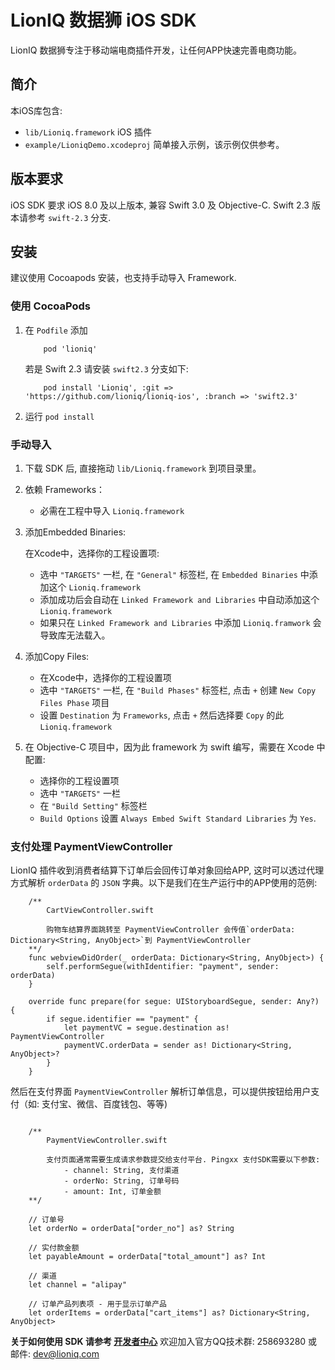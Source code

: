 # LionIQ 数据狮 iOS SDK

LionIQ 数据狮专注于移动端电商插件开发，让任何APP快速完善电商功能。

## 简介
本iOS库包含: 

- `lib/Lioniq.framework` iOS 插件
- `example/LioniqDemo.xcodeproj` 简单接入示例，该示例仅供参考。

## 版本要求
iOS SDK 要求 iOS 8.0 及以上版本, 兼容 Swift 3.0 及 Objective-C. Swift 2.3 版本请参考 `swift-2.3` 分支.

## 安装

建议使用 Cocoapods 安装，也支持手动导入 Framework.

### 使用 CocoaPods
1. 在 `Podfile` 添加
    
    ````
        pod 'lioniq'
    ````
    
    若是 Swift 2.3 请安装 `swift2.3` 分支如下: 

    ````
        pod install 'Lioniq', :git => 'https://github.com/lioniq/lioniq-ios', :branch => 'swift2.3'
    ````

2. 运行 `pod install`


### 手动导入
1. 下载 SDK 后, 直接拖动 `lib/Lioniq.framework` 到项目录里。

2. 依赖 Frameworks：

    - 必需在工程中导入 `Lioniq.framework`

3. 添加Embedded Binaries: 

    在Xcode中，选择你的工程设置项: 

    - 选中 `"TARGETS"` 一栏, 在 `"General"` 标签栏, 在 `Embedded Binaries` 中添加这个 `Lioniq.framework`
    - 添加成功后会自动在 `Linked Framework and Libraries` 中自动添加这个 `Lioniq.framework`
    - 如果只在 `Linked Framework and Libraries` 中添加 `Lioniq.framwork` 会导致库无法载入。

4. 添加Copy Files: 

    - 在Xcode中，选择你的工程设置项
    - 选中 `"TARGETS"` 一栏, 在 `"Build Phases"` 标签栏, 点击 `+` 创建 `New Copy Files Phase` 项目
    - 设置 `Destination` 为 `Frameworks`, 点击 `+` 然后选择要 `Copy` 的此 `Lioniq.framework`

5. 在 Objective-C 项目中，因为此 framework 为 swift 编写，需要在 Xcode 中配置: 

    - 选择你的工程设置项
    - 选中 `"TARGETS"` 一栏
    - 在 `"Build Setting"` 标签栏
    - `Build Options` 设置 `Always Embed Swift Standard Libraries` 为 `Yes`.
    
### 支付处理  PaymentViewController

LionIQ 插件收到消费者结算下订单后会回传订单对象回给APP, 这时可以透过代理方式解析 `orderData` 的 `JSON` 字典。以下是我们在生产运行中的APP使用的范例: 

````
    /** 
        CartViewController.swift

        购物车结算界面跳转至 PaymentViewController 会传值`orderData: Dictionary<String, AnyObject>`到 PaymentViewController
    **/
    func webviewDidOrder(_ orderData: Dictionary<String, AnyObject>) {
        self.performSegue(withIdentifier: "payment", sender: orderData)
    }

    override func prepare(for segue: UIStoryboardSegue, sender: Any?) {
        if segue.identifier == "payment" {
            let paymentVC = segue.destination as! PaymentViewController
            paymentVC.orderData = sender as! Dictionary<String, AnyObject>?
        }
    }

````

然后在支付界面 `PaymentViewController` 解析订单信息，可以提供按钮给用户支付（如: 支付宝、微信、百度钱包、等等)

````

    /**
        PaymentViewController.swift

        支付页面通常需要生成请求参数提交给支付平台. Pingxx 支付SDK需要以下参数: 
            - channel: String, 支付渠道
            - orderNo: String, 订单号码
            - amount: Int, 订单金额
    **/

    // 订单号
    let orderNo = orderData["order_no"] as? String

    // 实付款金额
    let payableAmount = orderData["total_amount"] as? Int

    // 渠道
    let channel = "alipay" 

    // 订单产品列表项 - 用于显示订单产品
    let orderItems = orderData["cart_items"] as? Dictionary<String, AnyObject>

````


**关于如何使用 SDK 请参考 [开发者中心](http://docs.lioniq.com/)**
欢迎加入官方QQ技术群: 258693280
或邮件: dev@lioniq.com






